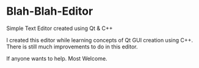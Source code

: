 # Blah-Blah-Editor
Simple Text Editor created using Qt &amp; C++

I created this editor while learning concepts of Qt GUI creation using C++.
There is still much improvements to do in this editor.

If anyone wants to help. Most Welcome.

